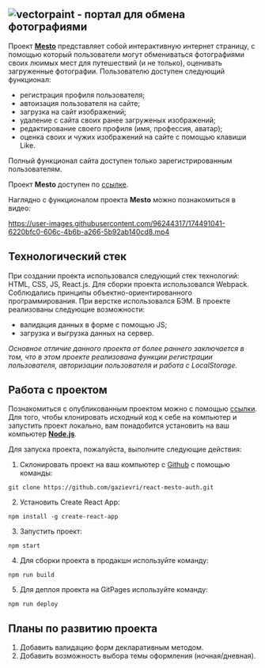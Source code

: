 ## ![vectorpaint](https://user-images.githubusercontent.com/96244317/174490015-482712ff-3854-4d18-9e34-401266198322.svg) - портал для обмена фотографиями

Проект [**Mesto**](https://gazievri.github.io/mesto-react/) представляет собой интерактивную интернет страницу, с помощью который пользователи могут обмениваться фотографиями своих люимых мест для путешествий (и не только), оценивать загруженные фотографии.
Пользователю доступен следующий функционал:
- регистрация профиля пользователя;
- автоизация пользователя на сайте;
- загрузка на сайт изображений;
- удаление с сайта своих ранее загруженых изображений;
- редактирование своего профиля (имя, профессия, аватар);
- оценка своих и чужих изображений на сайте с помощью клавиши Like.

Полный функционал сайта доступен только зарегистрированным пользователям. 

Проект **Mesto** доступен по [ссылке](https://github.com/gazievri/react-mesto-auth/).

Наглядно c функционалом проекта **Mesto** можно познакомиться в видео:

https://user-images.githubusercontent.com/96244317/174491041-6220bfc0-606c-4b6b-a266-5b92ab140cd8.mp4


## Технологический стек
При создании проекта использовался следующий стек технологий: HTML, CSS, JS, React.js.
Для сборки проекта использовался Webpack. Соблюдались принципы объектно-ориентированного программирования. При верстке использовался БЭМ.
В проекте реализованы следующие возможности:
- валидация данных в форме с помощью JS;
- загрузка и выгрузка данных на сервер.

*Основное отличие данного проекта от более раннего заключается в том, что в этом проекте реализована функции регистрации пользователя, авторизации пользователя и работа с LocalStorage.*

## Работа с проектом
Познакомиться с опубликованным проектом можно с помощью [ссылки](https://github.com/gazievri/react-mesto-auth/).
Для того, чтобы клонировать исходный код к себе на компьютер и запустить проект локально, вам понадобится установить на ваш компьютер [**Node.js**](https://nodejs.org/en/download/).

Для запуска проекта, пожалуйста, выполните следующие действия:

1. Склонировать проект на ваш компьютер с [Github](https://github.com/gazievri/react-mesto-auth.git) с помощью команды:
```
git clone https://github.com/gazievri/react-mesto-auth.git
```
2. Установить Create React App:
```
npm install -g create-react-app
```
3. Запустить проект:
```
npm start
```
4. Для сборки проекта в продакшн используйте команду:
```
npm run build
```
5. Для деплоя проекта на GitPages используйте команду:
```
npm run deploy
```

## Планы по развитию проекта
1. Добавить валидацию форм декларативным методом.
2. Добавить возможность выбора темы оформления (ночная/дневная).
